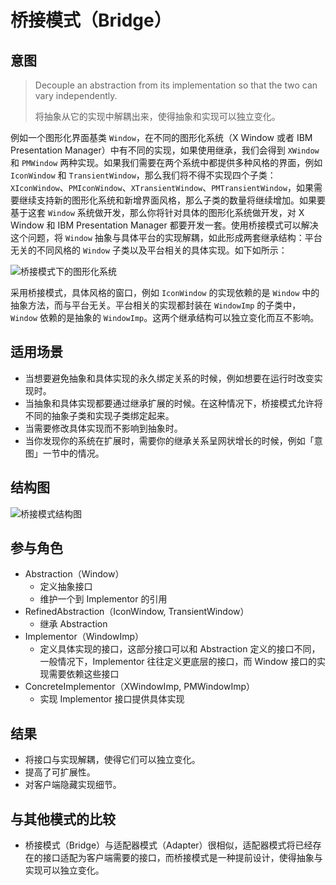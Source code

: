 # 桥接模式（Bridge）

## 意图

> Decouple an abstraction from its implementation so that the two can vary independently.
>
> 将抽象从它的实现中解耦出来，使得抽象和实现可以独立变化。

例如一个图形化界面基类 `Window`，在不同的图形化系统（X Window 或者 IBM Presentation Manager）中有不同的实现，如果使用继承，我们会得到 `XWindow` 和 `PMWindow` 两种实现。如果我们需要在两个系统中都提供多种风格的界面，例如 `IconWindow` 和 `TransientWindow`，那么我们将不得不实现四个子类：`XIconWindow`、`PMIconWindow`、`XTransientWindow`、`PMTransientWindow`，如果需要继续支持新的图形化系统和新增界面风格，那么子类的数量将继续增加。如果要基于这套 `Window` 系统做开发，那么你将针对具体的图形化系统做开发，对 X Window 和 IBM Presentation Manager 都要开发一套。使用桥接模式可以解决这个问题，将 `Window` 抽象与具体平台的实现解耦，如此形成两套继承结构：平台无关的不同风格的 `Window` 子类以及平台相关的具体实现。如下如所示：

![桥接模式下的图形化系统](https://youdu-markdown.oss-cn-shanghai.aliyuncs.com/20191206193104.jpeg)

采用桥接模式，具体风格的窗口，例如 `IconWindow` 的实现依赖的是 `Window` 中的抽象方法，而与平台无关。平台相关的实现都封装在 `WindowImp` 的子类中，`Window` 依赖的是抽象的 `WindowImp`。这两个继承结构可以独立变化而互不影响。

## 适用场景

- 当想要避免抽象和具体实现的永久绑定关系的时候，例如想要在运行时改变实现时。
- 当抽象和具体实现都要通过继承扩展的时候。在这种情况下，桥接模式允许将不同的抽象子类和实现子类绑定起来。
- 当需要修改具体实现而不影响到抽象时。
- 当你发现你的系统在扩展时，需要你的继承关系呈网状增长的时候，例如「意图」一节中的情况。

## 结构图

![桥接模式结构图](https://youdu-markdown.oss-cn-shanghai.aliyuncs.com/20191206190708.png)

## 参与角色

- Abstraction（Window）
  - 定义抽象接口
  - 维护一个到 Implementor 的引用
- RefinedAbstraction（IconWindow, TransientWindow）
  - 继承 Abstraction
- Implementor（WindowImp）
  - 定义具体实现的接口，这部分接口可以和 Abstraction 定义的接口不同，一般情况下，Implementor 往往定义更底层的接口，而 Window 接口的实现需要依赖这些接口
- ConcreteImplementor（XWindowImp, PMWindowImp）
  - 实现 Implementor 接口提供具体实现

## 结果

- 将接口与实现解耦，使得它们可以独立变化。
- 提高了可扩展性。
- 对客户端隐藏实现细节。

## 与其他模式的比较

- 桥接模式（Bridge）与适配器模式（Adapter）很相似，适配器模式将已经存在的接口适配为客户端需要的接口，而桥接模式是一种提前设计，使得抽象与实现可以独立变化。
